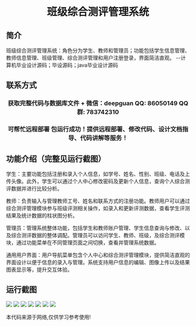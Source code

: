 <p><h1 align="center">班级综合测评管理系统</h1></p>

## 简介
班级综合测评管理系统：角色分为学生、教师和管理员；功能包括学生信息管理、教师信息管理、班级管理、综合测评管理和用户注册登录，界面简洁直观。    --计算机毕业设计源码；毕设源码；java毕业设计源码


## 联系方式
<p><h3 align="center">获取完整代码与数据库文件 + 微信：deepguan QQ: 86050149 QQ群: 783742310</h3></p>
<p><h3 align="center">可帮忙远程部署 包运行成功！提供远程部署、修改代码、设计文档指导、代码讲解等服务！</h3></p>

## 功能介绍（完整见运行截图）
学生：主要功能包括注册和录入个人信息，如学号、姓名、性别、班级、电话及上传头像。此外，学生可以通过个人中心修改密码及更新个人信息，查询个人综合测评数据并进行比较分析。

教师：负责输入与管理教师工号、姓名和联系方式的注册功能。教师用户可以通过综合测评管理模块参与班级评测相关操作，如录入和更新评测数据，查看学生评测结果及统计数据的柱状图分析。

管理员：管理系统整体功能，包括学生和教师账户管理、学生信息查询与修改、以及综合测评数据的整体调配。管理员可以访问学生、教师、班级，及综合测评模块，通过功能菜单在不同管理页面之间切换，查看并管理系统数据。

通用用户界面：用户导航菜单包含个人中心和综合测评管理模块，提供简洁直观的界面设计以便于信息的录入与管理。系统支持用户信息的编辑、图像上传以及结果图表显示等，提升交互体验。


## 运行截图
![](https://bs-1329754181.cos.ap-shanghai.myqcloud.com/spring/ClassEvaluationManagementSystem/img/001.jpg)
![](https://bs-1329754181.cos.ap-shanghai.myqcloud.com/spring/ClassEvaluationManagementSystem/img/002.jpg)
![](https://bs-1329754181.cos.ap-shanghai.myqcloud.com/spring/ClassEvaluationManagementSystem/img/003.jpg)
![](https://bs-1329754181.cos.ap-shanghai.myqcloud.com/spring/ClassEvaluationManagementSystem/img/004.jpg)
![](https://bs-1329754181.cos.ap-shanghai.myqcloud.com/spring/ClassEvaluationManagementSystem/img/005.jpg)
![](https://bs-1329754181.cos.ap-shanghai.myqcloud.com/spring/ClassEvaluationManagementSystem/img/006.jpg)
![](https://bs-1329754181.cos.ap-shanghai.myqcloud.com/spring/ClassEvaluationManagementSystem/img/007.jpg)

<p>本代码来源于网络,仅供学习参考使用!</p>
